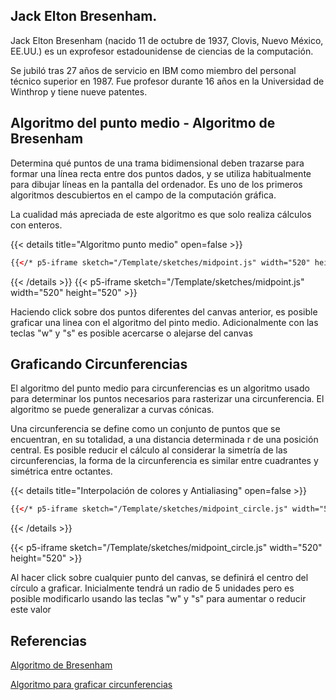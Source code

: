 ## Jack Elton Bresenham. 

Jack Elton Bresenham (nacido 11 de octubre de 1937, Clovis, Nuevo México, EE.UU.) es un exprofesor estadounidense de ciencias de la computación. 

Se jubiló tras 27 años de servicio en IBM como miembro del personal técnico superior en 1987. Fue profesor durante 16 años en la Universidad de Winthrop y tiene nueve patentes.


## Algoritmo del punto medio - Algoritmo de Bresenham

Determina qué puntos de una trama bidimensional deben trazarse para formar una línea recta entre dos puntos dados, y se utiliza habitualmente para dibujar líneas en la pantalla del ordenador. Es uno de los primeros algoritmos descubiertos en el campo de la computación gráfica. 

La cualidad más apreciada de este algoritmo es que solo realiza cálculos con enteros.

{{< details title="Algoritmo punto medio" open=false >}}
```html
{{</* p5-iframe sketch="/Template/sketches/midpoint.js" width="520" height="520"*/>}}
```
{{< /details >}}
{{< p5-iframe sketch="/Template/sketches/midpoint.js" width="520" height="520" >}}

Haciendo click sobre dos puntos diferentes del canvas anterior, es posible graficar una linea con el algoritmo del pinto medio. 
Adicionalmente con las teclas "w" y "s" es posible acercarse o alejarse del canvas 


## Graficando Circunferencias

El algoritmo del punto medio para circunferencias es un algoritmo usado para determinar los puntos necesarios para rasterizar una circunferencia. El algoritmo se puede generalizar a curvas cónicas. 

Una circunferencia se define como un conjunto de puntos que se encuentran, en su totalidad, a una distancia determinada r de una posición central. Es posible reducir el cálculo al considerar la simetría de las circunferencias, la forma de la circunferencia es similar entre cuadrantes y simétrica entre octantes. 

{{< details title="Interpolación de colores y Antialiasing" open=false >}}
```html
{{</* p5-iframe sketch="/Template/sketches/midpoint_circle.js" width="520" height="520"*/>}}
```
{{< /details >}}


{{< p5-iframe sketch="/Template/sketches/midpoint_circle.js" width="520" height="520" >}}

Al hacer click sobre cualquier punto del canvas, se definirá el centro del círculo a graficar. Inicialmente tendrá un radio de 5 unidades pero es posible modificarlo usando las teclas "w" y "s" para aumentar o reducir este valor

## Referencias

[Algoritmo de Bresenham](https://en.wikipedia.org/wiki/Bresenham%27s_line_algorithm)    

[Algoritmo para graficar circunferencias](https://en.wikipedia.org/wiki/Midpoint_circle_algorithm)    










